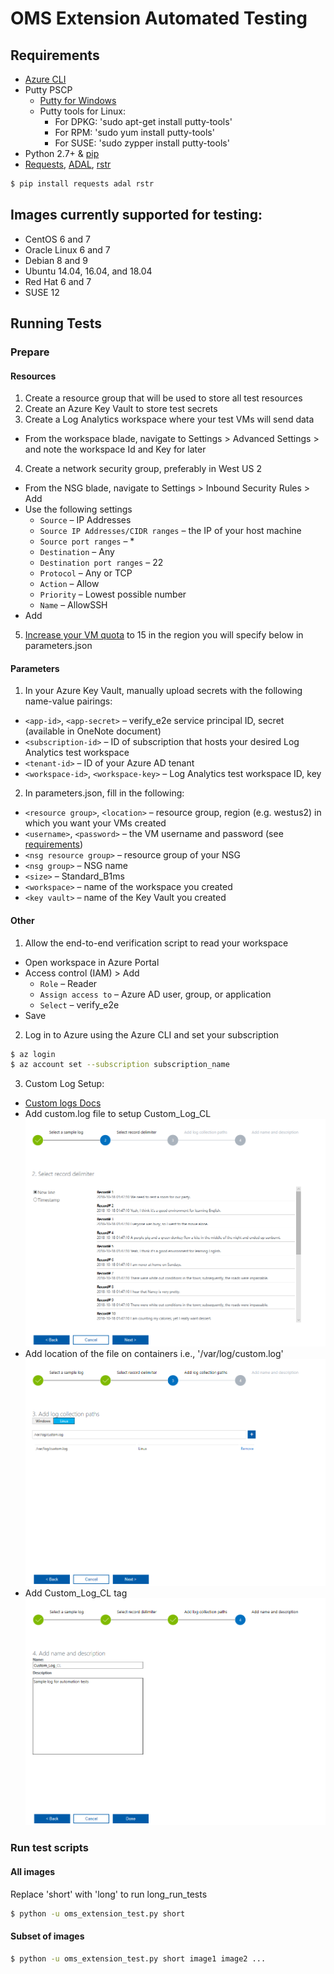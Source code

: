 
# OMS Extension Automated Testing

## Requirements

* [Azure CLI](https://docs.microsoft.com/en-us/cli/azure/install-azure-cli?view=azure-cli-latest)
* Putty PSCP
  * [Putty for Windows](https://www.putty.org/)
  * Putty tools for Linux:
    * For DPKG: 'sudo apt-get install putty-tools'
    * For RPM: 'sudo yum install putty-tools'
    * For SUSE: 'sudo zypper install putty-tools'
* Python 2.7+ & [pip](https://pip.pypa.io/en/stable/installing/)
* [Requests](http://docs.python-requests.org/en/master/), [ADAL](https://github.com/AzureAD/azure-activedirectory-library-for-python), [rstr](https://pypi.org/project/rstr/)

```bash
$ pip install requests adal rstr
```

## Images currently supported for testing:
* CentOS 6 and 7
* Oracle Linux 6 and 7
* Debian 8 and 9
* Ubuntu 14.04, 16.04, and 18.04
* Red Hat 6 and 7
* SUSE 12

## Running Tests

### Prepare

#### Resources
1. Create a resource group that will be used to store all test resources
2. Create an Azure Key Vault to store test secrets
3. Create a Log Analytics workspace where your test VMs will send data
  - From the workspace blade, navigate to Settings > Advanced Settings > and note the workspace Id and Key for later
4. Create a network security group, preferably in West US 2
  - From the NSG blade, navigate to Settings > Inbound Security Rules > Add
  - Use the following settings
    - `Source` – IP Addresses
    - `Source IP Addresses/CIDR ranges` – the IP of your host machine
    - `Source port ranges` – *
    - `Destination` – Any
    - `Destination port ranges` – 22
    - `Protocol` – Any or TCP
    - `Action` – Allow
    - `Priority` – Lowest possible number
    - `Name` – AllowSSH
  - Add
5. [Increase your VM quota](https://docs.microsoft.com/en-us/azure/azure-supportability/resource-manager-core-quotas-request) to 15 in the region you will specify below in parameters.json

#### Parameters
1. In your Azure Key Vault, manually upload secrets with the following name-value pairings:
  - `<app-id>`, `<app-secret>` – verify_e2e service principal ID, secret (available in OneNote document)
  - `<subscription-id>` – ID of subscription that hosts your desired Log Analytics test workspace
  - `<tenant-id>` – ID of your Azure AD tenant
  - `<workspace-id>`, `<workspace-key>` – Log Analytics test workspace ID, key  
2. In parameters.json, fill in the following:
  - `<resource group>`, `<location>` – resource group, region (e.g. westus2) in which you want your VMs created
  - `<username>`, `<password>` – the VM username and password (see [requirements](https://docs.microsoft.com/en-us/azure/virtual-machines/windows/faq#what-are-the-password-requirements-when-creating-a-vm))
  - `<nsg resource group>` – resource group of your NSG
  - `<nsg group>` – NSG name
  - `<size>` – Standard_B1ms
  - `<workspace>` – name of the workspace you created
  - `<key vault>` – name of the Key Vault you created

#### Other
1. Allow the end-to-end verification script to read your workspace
  - Open workspace in Azure Portal
  - Access control (IAM) > Add
    - `Role` – Reader
    - `Assign access to` – Azure AD user, group, or application
    - `Select` – verify_e2e
  - Save
2. Log in to Azure using the Azure CLI and set your subscription

```bash
$ az login
$ az account set --subscription subscription_name
```

3. Custom Log Setup:
  - [Custom logs Docs](https://docs.microsoft.com/en-us/azure/log-analytics/log-analytics-data-sources-custom-logs)
  - Add custom.log file to setup Custom_Log_CL
    ![AddingCustomlogFile](pictures/AddingCustomlogFile.png?raw=true)
  - Add location of the file on containers i.e., '/var/log/custom.log'
    ![AddLocationofFile](pictures/AddLocationofFile.png?raw=true)
  - Add Custom_Log_CL tag
  ![AddingCustomlogTag](pictures/AddingCustomlogTag.png?raw=true)

### Run test scripts

#### All images

Replace 'short' with 'long' to run long_run_tests

```bash
$ python -u oms_extension_test.py short
```

#### Subset of images

```bash
$ python -u oms_extension_test.py short image1 image2 ...
```
